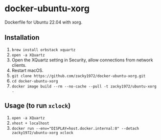# docker-ubuntu-xorg

Dockerfile for Ubuntu 22.04 with xorg.

## Installation

1. `brew install orbstack xquartz`
2. `open -a XQuartz`
3. Open the XQuartz setting in Security, allow connections from network clients.
4. Restart macOS.
7. `git clone https://github.com/zacky1972/docker-ubuntu-xorg.git`
8. `cd docker-ubuntu-xorg`
9. `docker image build --rm --no-cache --pull -t zacky1972/ubuntu-xorg .`

## Usage (to run `xclock`)

1. `open -a XQuartz`
2. `xhost + localhost`
3. `docker run --env="DISPLAY=host.docker.internal:0" --detach zacky1972/ubuntu-xorg xclock`

